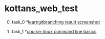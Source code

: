 # kottans_web_test
0. task_0
	*[learngitbranching result screenshot](https://raw.githubusercontent.com/dellachaise/kottans_web_test/master/task_0/learngitbranching_main.png)

1. task_1
	*[course: linux command line basics](https://raw.githubusercontent.com/dellachaise/kottans_web_test/master/task_1/linux_command_line_basics.png)